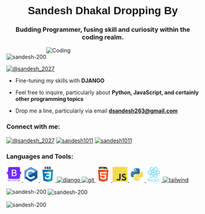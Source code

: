 <h1 align="center"  style="font-family: Arial;"> Sandesh Dhakal Dropping By</h1>
<h3 align="center">Budding Programmer, fusing skill and curiosity within the coding realm.</h3>
<img align="right" alt="Coding" width="400" src="https://i.pinimg.com/originals/e8/f4/53/e8f453469a3ec97ecd354df465d73913.gif">

<p align="left"> <img src="https://komarev.com/ghpvc/?username=sandesh-200&label=Profile%20views&color=0e75b6&style=flat" alt="sandesh-200" /> </p>

<p align="left"> <a href="https://twitter.com/@sandesh_2027" target="blank"><img src="https://img.shields.io/twitter/follow/@sandesh_2027?logo=twitter&style=for-the-badge" alt="@sandesh_2027" /></a> </p>

- Fine-tuning my skills with **DJANGO**

- Feel free to inquire, particularly about **Python, JavaScript, and certainly other programming topics**

- Drop me a line, particularly via email **dsandesh263@gmail.com**

<h3 align="left">Connect with me:</h3>
<p align="left">
<a href="https://twitter.com/@sandesh_2027" target="blank"><img align="center" src="https://raw.githubusercontent.com/rahuldkjain/github-profile-readme-generator/master/src/images/icons/Social/twitter.svg" alt="@sandesh_2027" height="30" width="40" /></a>
<a href="https://linkedin.com/in/sandesh1011" target="blank"><img align="center" src="https://raw.githubusercontent.com/rahuldkjain/github-profile-readme-generator/master/src/images/icons/Social/linked-in-alt.svg" alt="sandesh1011" height="30" width="40" /></a>
<a href="https://fb.com/sandesh1011" target="blank"><img align="center" src="https://raw.githubusercontent.com/rahuldkjain/github-profile-readme-generator/master/src/images/icons/Social/facebook.svg" alt="sandesh1011" height="30" width="40" /></a>
</p>

<h3 align="left">Languages and Tools:</h3>
<p align="left"> <a href="https://getbootstrap.com" target="_blank" rel="noreferrer"> <img src="https://raw.githubusercontent.com/devicons/devicon/master/icons/bootstrap/bootstrap-plain-wordmark.svg" alt="bootstrap" width="40" height="40"/> </a> <a href="https://www.cprogramming.com/" target="_blank" rel="noreferrer"> <img src="https://raw.githubusercontent.com/devicons/devicon/master/icons/c/c-original.svg" alt="c" width="40" height="40"/> </a> <a href="https://www.w3schools.com/css/" target="_blank" rel="noreferrer"> <img src="https://raw.githubusercontent.com/devicons/devicon/master/icons/css3/css3-original-wordmark.svg" alt="css3" width="40" height="40"/> </a> <a href="https://www.djangoproject.com/" target="_blank" rel="noreferrer"> <img src="https://cdn.worldvectorlogo.com/logos/django.svg" alt="django" width="40" height="40"/> </a> <a href="https://git-scm.com/" target="_blank" rel="noreferrer"> <img src="https://www.vectorlogo.zone/logos/git-scm/git-scm-icon.svg" alt="git" width="40" height="40"/> </a> <a href="https://www.w3.org/html/" target="_blank" rel="noreferrer"> <img src="https://raw.githubusercontent.com/devicons/devicon/master/icons/html5/html5-original-wordmark.svg" alt="html5" width="40" height="40"/> </a> <a href="https://developer.mozilla.org/en-US/docs/Web/JavaScript" target="_blank" rel="noreferrer"> <img src="https://raw.githubusercontent.com/devicons/devicon/master/icons/javascript/javascript-original.svg" alt="javascript" width="40" height="40"/> </a> <a href="https://www.python.org" target="_blank" rel="noreferrer"> <img src="https://raw.githubusercontent.com/devicons/devicon/master/icons/python/python-original.svg" alt="python" width="40" height="40"/> </a> <a href="https://reactjs.org/" target="_blank" rel="noreferrer"> <img src="https://raw.githubusercontent.com/devicons/devicon/master/icons/react/react-original-wordmark.svg" alt="react" width="40" height="40"/> </a> <a href="https://tailwindcss.com/" target="_blank" rel="noreferrer"> <img src="https://www.vectorlogo.zone/logos/tailwindcss/tailwindcss-icon.svg" alt="tailwind" width="40" height="40"/> </a> </p>

<p><img align="left" src="https://github-readme-stats.vercel.app/api/top-langs?username=sandesh-200&show_icons=true&locale=en&layout=compact" alt="sandesh-200" /></p>

<p>&nbsp;<img align="center" src="https://github-readme-stats.vercel.app/api?username=sandesh-200&show_icons=true&locale=en" alt="sandesh-200" /></p>

<p><img align="center" src="https://github-readme-streak-stats.herokuapp.com/?user=sandesh-200&" alt="sandesh-200" /></p>
